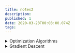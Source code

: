 ```yaml
---
title: notes2
description: 
published: 1
date: 2020-03-23T00:03:00.074Z
tags: 
---
```



<details>
<summary>Optimization Algorithms</summary>

An **optimization algorithm** is executed a predefined number of times and is used to find optimal solutions to problems, in mathematical terms, these ‘problems’ are referred to as functions. An optimizer within a neural network is an algorithmic implementation that facilitates the process of gradient descent within a neural network by minimizing the loss values provided via the loss function. To reduce the loss, the values of the weights within the network need to be selected appropriately.

Optimization algorithms are the ‘backbone algorithms’ of Machine Learning.
  
**Gradient descent** is an optimization algorithm used to find values that reduce the cost function.  This is done through the calculation of a gradient value, that is utilized to select values at each step that finds the local minimum of a cost function. The negative of the gradient is used to find the local minimum.

The **cost function** quantifies ‘how well’ a machine learning model performs. The quantification is an output(cost) based on a set of inputs, which are referred to as parameter values. The parameter values are used to estimate a prediction, and the ‘cost’ is the difference between the prediction and the actual values.

The smallest parameter values that lie within the entire domain of a cost function is called a **global minimum**. A **local minimum** refers to the lowest parameter values that lie within a set range of the cost function.

**Convergence** describes the notion of movement towards optimal parameter values or global minimum when used in the context of machine learning.
  
The **loss function** quantifies ‘how well’ a machine learning model performs. The quantification is an output(cost) based on a set of inputs, which are referred to as parameter values. The parameter values are used to estimate a prediction, and the ‘loss’ is the difference between the predictions and the actual values.

An **activation function** (also: ‘squashing function’) is a mathematical operation that transforms the result or signals of neurons into a normalized output. The purpose of an activation function as a component of a neural network is to introduce non-linearity within the network. The inclusion of an activation function enables the neural network to have greater representational power and solve complex functions.


## common activation functions
  
**Sigmoid**
  
**ReLU (Rectified Linear Unit)**
A type of activation function that transforms the value results of a neuron. The transformation imposed by ReLU on values from a neuron is represented by the formula y=max(0,x). The ReLU activation function clamps down any negative values from the neuron to 0, and positive values remain unchanged. The result of this mathematical transformation is utilized as the output of the current layer and used as input to a consecutive layer within a neural network. In the matter of Vanishing gradient, ReLU is a standard solution to limiting or avoiding the effect of vanishing gradient on a neural network.

**Softmax**
A type of activation function that is utilized to derive the probability distribution of a set of numbers within an input vector. The output of a softmax activation function is a vector in which its set of values represents the probability of an occurrence of a class or event. The values within the vector all add up to 1.


[Glorot uniform initializer](http://proceedings.mlr.press/v9/glorot10a/glorot10a.pdf) is a neural network’s weight initialization method utilized as a solution to solve unsteady gradients within a neural network. It initializes the weights of a network from a distribution of values over a certain range, with the mean of the value evaluating to zero and a constant variance. The maximum of the distribution is the positive value of the range, and the minimum is the negative value of the range.

```python
range = [value, -value]
```

The value used to determine the distribution range is derived from the formula, fan_in is the number input to layer, and fan_out is the number of neurons within the layer:

```python
value = sqrt(6 / fan_in + fan_out)
```

</details>
  
<details>
<summary>Gradient Descent</summary>

Gradient Descent is a very common optimization algorithm.
Given a cost function, find the optimum solution to solve the cost function. 
Gradient descent is an algorithm that works by making changes to the values of the parameters that are within the model, all in the purpose of minimizing the cost function eg. [Mean Squared Error](https://en.wikipedia.org/wiki/Mean_squared_error).

Gradient descent works by finding the direction to take towards a local minimum based on the calculated gradient obtained from the error function with respect to the parameters at a particular data point.

Let’s use a graph that contains a bowl-shaped curve, and a ball, placed on the top left side of the curve. The ball represents a certain point (value) in the parameter space that is initially randomly chosen, and the curve represents the cost values plotted against a range of parameter values. The goal is to reach the parameter value that provides the lowest cost value. On the x-axis of the plot is a value representing the cost, and on the y-axis is a value denoted by ‘X’ that represents the range of parameter values that we are utilizing to solve the cost function.

Image of a cost function curvature

The minimum (singular)/minima(plural) is a point within the slope where the optimum value that minimizes the cost function exists, and gradient descent is the algorithm that guides our ball towards the minimum at several steps (iterations).
To solve the cost function, we are looking for the lowest point of the curve, and this is the point where the gradient is zero or close to zero.

NB: Cost function curve aren’t always necessarily a nice bowl shape with one local minima. In the example used in the image above there is only one input paramter(1 dimensional paramter space) to the cost fucntion, but in practice, the parameter space tends to have more dimensions.

  
**optimization algorithms**

  - Stochastic Gradient Descent
  - Mini Batch Gradient Descent
  - Nesterov Accelerated Gradient
  
**Batch Gradient Descent**

The application of the gradient descent algorithm to training data comes in various forms. One form is called Batch Gradient Descent (BGD).
In the image above, we take steps towards a local minimum. In BGD, we actually utilize every training data at our disposal to decide as to which direction and by how much we move towards a minimum. We use all our training data at each step.
For extensive training data, the training process can be prolonged but can be computationally efficient as we do not make any changes to our model parameters as often as other variants of gradient descent. Although BGD is not memory efficient, as you can imagine that we require all our datasets available in memory when training a model.

**Stochastic Gradient Descent**
On the other side of the coin to BGD, we have Stochastic Gradient Descent (SGD).
As opposed to iterating through every data within our training set and then making a step towards a local minimum, SGD works by actually picking a single data point from the training set and computing the gradient, based on this single data point.
You can probably tell that between BGD and SGD, SGD is the faster algorithm since you are computing the gradient based on a single instance of the data as opposed to the entire dataset, but at what cost. Updates made within the parameter space during gradient descent can be noisy when using SGD. The noisiness characteristic of SGD is a result of its random nature that occurs when selecting data points from the training set to compute gradients from at each step. To accommodate for the noisiness nature of SGD and ensure we reach an optimum parameter value, we have to iterate over the training data a certain number of times and ensure that at the beginning of the gradient descent process, the training data is shuffled. 
  Noise leads to ambiguous parameter values to solve the cost function, although given enough time, SGD will approach a local minimum. The noisiness and random nature of SGD are also beneficial. It’s useful for when the algorithm gets ‘stuck’ in a local minimum that isn’t the global minimum.

In comparison to BGD, SGD has the benefit of escaping local minimums and finding the global minimum due to its random and erratic nature when allocating parameter values at each step. But BGD parameter values are closer to the global minimum and optimal in comparison to SGD. There is a trade-off between speed and optimality when faced with selecting between both variants of the gradient descent algorithms.

**Mini Batch Gradient Descent**

How about an approach that leverages the good characteristics of both SGD and BGD.
Mini Batch Gradient Descent computes the gradient based on randomly selected data within the training set just like SGD but does not include the entire dataset when computing gradients, so it’s also not quite BGD. You could say it’s a hybrid.
Mini Batch GD uses a small number of data when computing gradients; in comparison to BGD, it’s faster, but when compared to SGD, it’s still slower.
The advantage of Mini Batch GD to SGD is the reduction in noise within the parameter space. This means that utilizing Mini Batch GD, means optimum parameter values are more reachable.
</details>